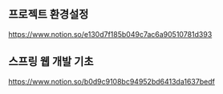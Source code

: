 ## 프로젝트 환경설정
https://www.notion.so/e130d7f185b049c7ac6a90510781d393

## 스프링 웹 개발 기초
https://www.notion.so/b0d9c9108bc94952bd6413da1637bedf